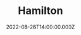 ---
title: "Hamilton"
venue: "Victoria Palace Theatre"
date: 2022-08-26T14:00:00.000Z
permalink: /almanac/events/2022-08-26-hamilton/index.html
poster: https://cdn.rknight.me/almanac/live/hamilton.jpg
lat: 51.4966569
long: -0.1451549
attachments:
    - url: https://cdn.rknight.me/site/hamilton-1.jpg
    - url: https://cdn.rknight.me/site/hamilton-2.jpg
---